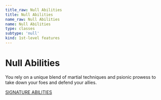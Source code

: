 ```yaml
---
title_raw: Null Abilities
title: Null Abilities
name_raw: Null Abilities
name: Null Abilities
type: classes
subtype: 'null'
kind: 1st-level features
---
```


# Null Abilities

You rely on a unique blend of martial techniques and psionic prowess to take down your foes and defend your allies.

[SIGNATURE ABILITIES](./Signature%20Abilities.md)
